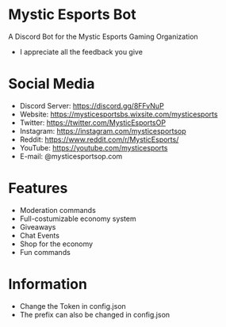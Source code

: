 # Mystic Esports Bot
A Discord Bot for the Mystic Esports Gaming Organization
- I appreciate all the feedback you give

# Social Media
- Discord Server: https://discord.gg/8FFvNuP
- Website: https://mysticesportsbs.wixsite.com/mysticesports
- Twitter: https://twitter.com/MysticEsportsOP
- Instagram: https://instagram.com/mysticesportsop
- Reddit: https://www.reddit.com/r/MysticEsports/
- YouTube: https://youtube.com/mysticesports
- E-mail: @mysticesportsop.com

# Features
- Moderation commands
- Full-costumizable economy system
- Giveaways
- Chat Events
- Shop for the economy
- Fun commands

# Information
- Change the Token in config.json
- The prefix can also be changed in config.json
